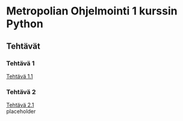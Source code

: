 # Metropolian Ohjelmointi 1 kurssin Python
## Tehtävät
### Tehtävä 1
[Tehtävä 1.1](<Tehtävä 1/Tehtävä1_1.py>)
### Tehtävä 2
[Tehtävä 2.1](Teht1/Nimi.py)\
placeholder

